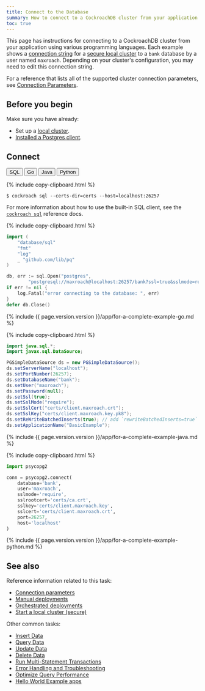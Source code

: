 ```yaml
---
title: Connect to the Database
summary: How to connect to a CockroachDB cluster from your application
toc: true
---
```


This page has instructions for connecting to a CockroachDB cluster from your application using various programming languages. Each example shows a [connection string][connection_params] for a [secure local cluster][local_secure] to a `bank` database by a user named `maxroach`. Depending on your cluster's configuration, you may need to edit this connection string.

For a reference that lists all of the supported cluster connection parameters, see [Connection Parameters][connection_params].

## Before you begin

Make sure you have already:

- Set up a [local cluster](secure-a-cluster.html).
- [Installed a Postgres client](install-client-drivers.html).

## Connect

<div class="filters filters__code clearfix">
  <button class="filter-button" data-scope="sql">SQL</button>
  <button class="filter-button" data-scope="go">Go</button>
  <button class="filter-button" data-scope="java">Java</button>
  <button class="filter-button" data-scope="python">Python</button>
</div>

<section class="filter-content" markdown="1" data-scope="sql">

{%  include copy-clipboard.html %}
~~~ shell
$ cockroach sql --certs-dir=certs --host=localhost:26257
~~~

For more information about how to use the built-in SQL client, see the [`cockroach sql`](cockroach-sql.html) reference docs.

</section>

<section class="filter-content" markdown="1" data-scope="go">

{%  include copy-clipboard.html %}
~~~ go
import (
    "database/sql"
    "fmt"
    "log"
    _ "github.com/lib/pq"
)

db, err := sql.Open("postgres",
        "postgresql://maxroach@localhost:26257/bank?ssl=true&sslmode=require&sslrootcert=certs/ca.crt&sslkey=certs/client.maxroach.key&sslcert=certs/client.maxroach.crt")
if err != nil {
    log.Fatal("error connecting to the database: ", err)
}
defer db.Close()
~~~

{%  include {{ page.version.version }}/app/for-a-complete-example-go.md %}

</section>

<section class="filter-content" markdown="1" data-scope="java">

{%  include copy-clipboard.html %}
~~~ java
import java.sql.*;
import javax.sql.DataSource;

PGSimpleDataSource ds = new PGSimpleDataSource();
ds.setServerName("localhost");
ds.setPortNumber(26257);
ds.setDatabaseName("bank");
ds.setUser("maxroach");
ds.setPassword(null);
ds.setSsl(true);
ds.setSslMode("require");
ds.setSslCert("certs/client.maxroach.crt");
ds.setSslKey("certs/client.maxroach.key.pk8");
ds.setReWriteBatchedInserts(true); // add `rewriteBatchedInserts=true` to pg connection string
ds.setApplicationName("BasicExample");
~~~

{%  include {{ page.version.version }}/app/for-a-complete-example-java.md %}

</section>

<section class="filter-content" markdown="1" data-scope="python">

{%  include copy-clipboard.html %}
~~~ python
import psycopg2

conn = psycopg2.connect(
    database='bank',
    user='maxroach',
    sslmode='require',
    sslrootcert='certs/ca.crt',
    sslkey='certs/client.maxroach.key',
    sslcert='certs/client.maxroach.crt',
    port=26257,
    host='localhost'
)
~~~

{%  include {{ page.version.version }}/app/for-a-complete-example-python.md %}

</section>

## See also

Reference information related to this task:

- [Connection parameters][connection_params]
- [Manual deployments][manual]
- [Orchestrated deployments][orchestrated]
- [Start a local cluster (secure)][local_secure]

<a name="tasks"></a>

Other common tasks:

- [Insert Data](insert-data.html)
- [Query Data](query-data.html)
- [Update Data](update-data.html)
- [Delete Data](delete-data.html)
- [Run Multi-Statement Transactions](run-multi-statement-transactions.html)
- [Error Handling and Troubleshooting](error-handling-and-troubleshooting.html)
- [Optimize Query Performance](make-queries-fast.html)
- [Hello World Example apps](hello-world-example-apps.html)

<!-- Reference Links -->

[manual]: manual-deployment.html
[orchestrated]: orchestration.html
[local_secure]: secure-a-cluster.html
[connection_params]: connection-parameters.html
